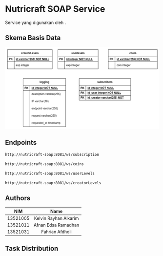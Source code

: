 # Nutricraft SOAP Service

Service yang digunakan oleh .

## Skema Basis Data

![image](image/dbSchema.png) 


## Endpoints

`http://nutricraft-soap:8081/ws/subscription`

`http://nutricraft-soap:8081/ws/coins`

`http://nutricraft-soap:8081/ws/userLevels`

`http://nutricraft-soap:8081/ws/creatorLevels`

<!-- AUTHOR -->
## Authors

|   NIM    |          Name          |
|:--------:|:----------------------:|
| 13521005 | Kelvin Rayhan Alkarim  |  
| 13521011 |  Afnan Edsa Ramadhan   |
| 13521031 |    Fahrian Afdholi     |

## Task Distribution

<br>

